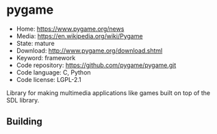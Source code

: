 # pygame

- Home: https://www.pygame.org/news
- Media: https://en.wikipedia.org/wiki/Pygame
- State: mature
- Download: http://www.pygame.org/download.shtml
- Keyword: framework
- Code repository: https://github.com/pygame/pygame.git
- Code language: C, Python
- Code license: LGPL-2.1

Library for making multimedia applications like games built on top of the SDL library.

## Building
